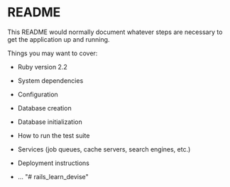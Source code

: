 # README

This README would normally document whatever steps are necessary to get the
application up and running.

Things you may want to cover:

* Ruby version 2.2

* System dependencies

* Configuration

* Database creation

* Database initialization

* How to run the test suite

* Services (job queues, cache servers, search engines, etc.)

* Deployment instructions

* ...
"# rails_learn_devise" 

